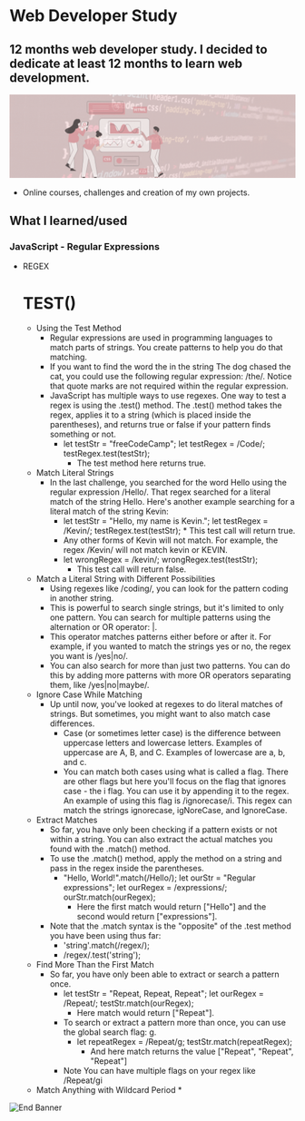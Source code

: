 # Web Developer Study
## 12 months web developer study. I decided to dedicate at least 12 months to learn web development.

![Begin Banner](/Documentation/top-1200x350.gif)

* Online courses, challenges and creation of my own projects.

## What I learned/used 
### JavaScript - Regular Expressions 
* REGEX
    # TEST()
    * Using the Test Method
        * Regular expressions are used in programming languages to match parts of strings. You create patterns to help you do that matching.
        * If you want to find the word the in the string The dog chased the cat, you could use the following regular expression: /the/. Notice that quote marks are not required within the regular expression.
        * JavaScript has multiple ways to use regexes. One way to test a regex is using the .test() method. The .test() method takes the regex, applies it to a string (which is placed inside the parentheses), and returns true or false if your pattern finds something or not.
            * let testStr = "freeCodeCamp";
            let testRegex = /Code/;
            testRegex.test(testStr);
                * The test method here returns true.
    * Match Literal Strings
        * In the last challenge, you searched for the word Hello using the regular expression /Hello/. That regex searched for a literal match of the string Hello. Here's another example searching for a literal match of the string Kevin:
            * let testStr = "Hello, my name is Kevin.";
              let testRegex = /Kevin/;
              testRegex.test(testStr);
                    * This test call will return true.
            * Any other forms of Kevin will not match. For example, the regex /Kevin/ will not match kevin or KEVIN.
            * let wrongRegex = /kevin/;
              wrongRegex.test(testStr);
                * This test call will return false.
    * Match a Literal String with Different Possibilities
        * Using regexes like /coding/, you can look for the pattern coding in another string.
        * This is powerful to search single strings, but it's limited to only one pattern. You can search for multiple patterns using the alternation or OR operator: |.
        * This operator matches patterns either before or after it. For example, if you wanted to match the strings yes or no, the regex you want is /yes|no/.
        * You can also search for more than just two patterns. You can do this by adding more patterns with more OR operators separating them, like /yes|no|maybe/.
    * Ignore Case While Matching
        * Up until now, you've looked at regexes to do literal matches of strings. But sometimes, you might want to also match case differences.
            * Case (or sometimes letter case) is the difference between uppercase letters and lowercase letters. Examples of uppercase are A, B, and C. Examples of lowercase are a, b, and c.
            * You can match both cases using what is called a flag. There are other flags but here you'll focus on the flag that ignores case - the i flag. You can use it by appending it to the regex. An example of using this flag is /ignorecase/i. This regex can match the strings ignorecase, igNoreCase, and IgnoreCase.
    * Extract Matches
        * So far, you have only been checking if a pattern exists or not within a string. You can also extract the actual matches you found with the .match() method.
        * To use the .match() method, apply the method on a string and pass in the regex inside the parentheses.
            * "Hello, World!".match(/Hello/);
              let ourStr = "Regular expressions";
              let ourRegex = /expressions/;
              ourStr.match(ourRegex);
                * Here the first match would return ["Hello"] and the second would return ["expressions"].
        * Note that the .match syntax is the "opposite" of the .test method you have been using thus far:
            * 'string'.match(/regex/);
            * /regex/.test('string');
    * Find More Than the First Match
        * So far, you have only been able to extract or search a pattern once.
            * let testStr = "Repeat, Repeat, Repeat";
              let ourRegex = /Repeat/;
              testStr.match(ourRegex);
                * Here match would return ["Repeat"].
            * To search or extract a pattern more than once, you can use the global search flag: g.
                * let repeatRegex = /Repeat/g;
                  testStr.match(repeatRegex);
                    * And here match returns the value ["Repeat", "Repeat", "Repeat"]
            * Note You can have multiple flags on your regex like /Repeat/gi
    * Match Anything with Wildcard Period
        * 


![End Banner](/Documentation/botton-1200x350.gif)